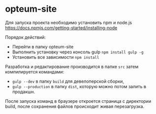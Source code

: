 # opteum-site
Для запуска проекта необходимо установить npm и node.js https://docs.npmjs.com/getting-started/installing-node

Порядок действий:
+ Перейти в папку opteum-site
+ Выполнить установку через консоль gulp `npm install gulp -g`
+ Установить все зависимости `npm install`

Разработка и редактирование производится в папке `src` затем компилируется командами:
+ `gulp --dev` в папку `build` для девелоперской сборки, 
+ `gulp --production` в папку `dist`, которую можно потом залить в продакшн.

После запуска команд в браузере откроется страница с директории build, после сохранения файлов происходит живая перезагрузка.
